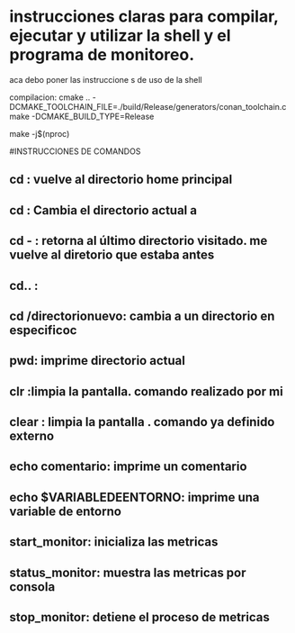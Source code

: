 # instrucciones claras para compilar, ejecutar y utilizar la shell y el programa de monitoreo.
aca debo poner las instruccione s de uso de la shell


compilacion:
cmake .. -DCMAKE_TOOLCHAIN_FILE=./build/Release/generators/conan_toolchain.cmake -DCMAKE_BUILD_TYPE=Release

make -j$(nproc)



#INSTRUCCIONES DE COMANDOS

## cd : vuelve al directorio home principal

## cd <directorio>: Cambia el directorio actual a <directorio>

## cd - : retorna al último directorio visitado. me vuelve al diretorio que estaba antes

## cd..  :

## cd /directorionuevo: cambia a un directorio en especificoc

## pwd: imprime directorio actual

## clr :limpia la pantalla. comando realizado por mi

## clear : limpia la pantalla . comando ya definido externo

## echo comentario: imprime un comentario

## echo $VARIABLEDEENTORNO: imprime una variable de entorno

## start_monitor: inicializa las metricas

## status_monitor: muestra las metricas por consola

## stop_monitor: detiene el proceso de metricas
